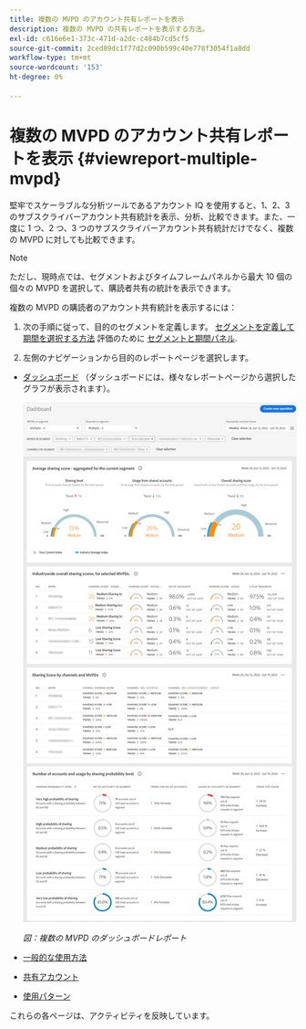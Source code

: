 ```yaml
---
title: 複数の MVPD のアカウント共有レポートを表示
description: 複数の MVPD の共有レポートを表示する方法。
exl-id: c616e6e1-373c-471d-a2dc-c484b7cd5cf5
source-git-commit: 2ced89dc1f77d2c090b599c40e778f3054f1a8dd
workflow-type: tm+mt
source-wordcount: '153'
ht-degree: 0%

---
```


# 複数の MVPD のアカウント共有レポートを表示 {#viewreport-multiple-mvpd}

堅牢でスケーラブルな分析ツールであるアカウント IQ を使用すると、1、2、3 のサブスクライバーアカウント共有統計を表示、分析、比較できます。また、一度に 1 つ、2 つ、3 つのサブスクライバーアカウント共有統計だけでなく、複数の MVPD に対しても比較できます。

>[!NOTE]
>
>ただし、現時点では、セグメントおよびタイムフレームパネルから最大 10 個の個々の MVPD を選択して、購読者共有の統計を表示できます。

複数の MVPD の購読者のアカウント共有統計を表示するには：

1. 次の手順に従って、目的のセグメントを定義します。 [セグメントを定義して期間を選択する方法](/help/accountiq/howto-select-segment-timeframe.md) 評価のために [セグメントと期間パネル](/help/accountiq/segments-timeframe.md).

1. 左側のナビゲーションから目的のレポートページを選択します。

* [ダッシュボード](/help/accountiq/dashboard.md) （ダッシュボードには、様々なレポートページから選択したグラフが表示されます）。

  ![](assets/mult-mvpds-dashboard.png)

  *図：複数の MVPD のダッシュボードレポート*

* [一般的な使用方法](/help/accountiq/general-usage-reports.md)

* [共有アカウント](/help/accountiq/shared-acc-reports.md)

* [使用パターン](/help/accountiq/usage-patterns.md)

これらの各ページは、アクティビティを反映しています。
